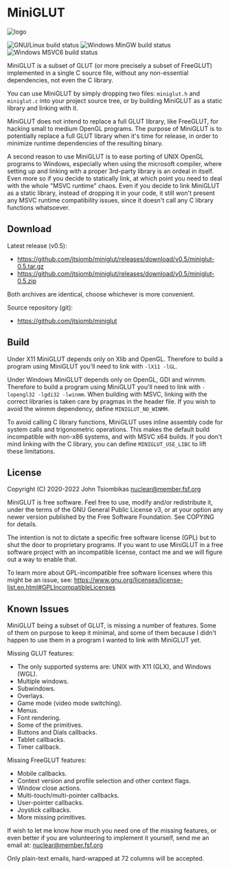MiniGLUT
========

![logo](http://nuclear.mutantstargoat.com/sw/miniglut/img/miniglut_logo_sm_alpha.png)

![GNU/Linux build status](https://github.com/jtsiomb/miniglut/actions/workflows/build_gnulinux.yml/badge.svg)
![Windows MinGW build status](https://github.com/jtsiomb/miniglut/actions/workflows/build_win_mingw.yml/badge.svg)
![Windows MSVC6 build status](https://github.com/jtsiomb/miniglut/actions/workflows/build_win_msvc6.yml/badge.svg)

MiniGLUT is a subset of GLUT (or more precisely a subset of FreeGLUT)
implemented in a single C source file, without any non-essential dependencies,
not even the C library.

You can use MiniGLUT by simply dropping two files: `miniglut.h` and `miniglut.c`
into your project source tree, or by building MiniGLUT as a static library and
linking with it.

MiniGLUT does not intend to replace a full GLUT library, like FreeGLUT, for
hacking small to medium OpenGL programs. The purpose of MiniGLUT is to
potentially replace a full GLUT library when it's time for release, in order to
minimize runtime dependencies of the resulting binary.

A second reason to use MiniGLUT is to ease porting of UNIX OpenGL programs to
Windows, especially when using the microsoft compiler, where setting up and
linking with a proper 3rd-party library is an ordeal in itself.  Even more so if
you decide to statically link, at which point you need to deal with the whole
"MSVC runtime" chaos. Even if you decide to link MiniGLUT as a static library,
instead of dropping it in your code, it still won't present any MSVC runtime
compatibility issues, since it doesn't call any C library functions whatsoever.

Download
--------
Latest release (v0.5):
  - https://github.com/jtsiomb/miniglut/releases/download/v0.5/miniglut-0.5.tar.gz
  - https://github.com/jtsiomb/miniglut/releases/download/v0.5/miniglut-0.5.zip

Both archives are identical, choose whichever is more convenient.

Source repository (git):
  - https://github.com/jtsiomb/miniglut

Build
-----
Under X11 MiniGLUT depends only on Xlib and OpenGL. Therefore to build a program
using MiniGLUT you'll need to link with `-lX11 -lGL`.

Under Windows MiniGLUT depends only on OpenGL, GDI and winmm. Therefore to build
a program using MiniGLUT you'll need to link with `-lopengl32 -lgdi32 -lwinmm`.
When building with MSVC, linking with the correct libraries is taken care by
pragmas in the header file. If you wish to avoid the winmm dependency, define
`MINIGLUT_NO_WINMM`.

To avoid calling C library functions, MiniGLUT uses inline assembly code for
system calls and trigonometric operations. This makes the default build
incompatible with non-x86 systems, and with MSVC x64 builds. If you don't mind
linking with the C library, you can define `MINIGLUT_USE_LIBC` to lift these
limitations.

License
-------
Copyright (C) 2020-2022 John Tsiombikas <nuclear@member.fsf.org>

MiniGLUT is free software. Feel free to use, modify and/or redistribute it,
under the terms of the GNU General Public License v3, or at your option any
newer version published by the Free Software Foundation. See COPYING for
details.

The intention is not to dictate a specific free software license (GPL) but to
shut the door to proprietary programs. If you want to use MiniGLUT in a free
software project with an incompatible license, contact me and we will figure out
a way to enable that.

To learn more about GPL-incompatible free software licenses where this might
be an issue, see:
https://www.gnu.org/licenses/license-list.en.html#GPLIncompatibleLicenses

Known Issues
------------
MiniGLUT being a subset of GLUT, is missing a number of features. Some of them
on purpose to keep it minimal, and some of them because I didn't happen to use
them in a program I wanted to link with MiniGLUT yet.

Missing GLUT features:
 - The only supported systems are: UNIX with X11 (GLX), and Windows (WGL).
 - Multiple windows.
 - Subwindows.
 - Overlays.
 - Game mode (video mode switching).
 - Menus.
 - Font rendering.
 - Some of the primitives.
 - Buttons and Dials callbacks.
 - Tablet callbacks.
 - Timer callback.

Missing FreeGLUT features:
 - Mobile callbacks.
 - Context version and profile selection and other context flags.
 - Window close actions.
 - Multi-touch/multi-pointer callbacks.
 - User-pointer callbacks.
 - Joystick callbacks.
 - More missing primitives.

If wish to let me know how much you need one of the missing features, or even
better if you are volunteering to implement it yourself, send me an email at:
nuclear@member.fsf.org

Only plain-text emails, hard-wrapped at 72 columns will be accepted.
